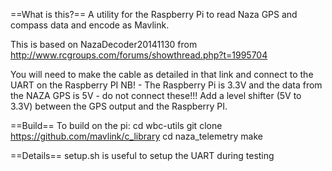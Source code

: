 ==What is this?==
A utility for the Raspberry Pi to read Naza GPS and compass data and encode as Mavlink.  

This is based on NazaDecoder20141130 from http://www.rcgroups.com/forums/showthread.php?t=1995704

You will need to make the cable as detailed in that link and connect to the UART on the Raspberry PI
NB! - The Raspberry Pi is 3.3V and the data from the NAZA GPS is 5V - do not connect these!!! Add a level shifter (5V to 3.3V) between the GPS output and the Raspberry PI.



==Build==
To build on the pi:
cd wbc-utils
git clone https://github.com/mavlink/c_library
cd naza_telemetry
make

==Details==
setup.sh is useful to setup the UART during testing
